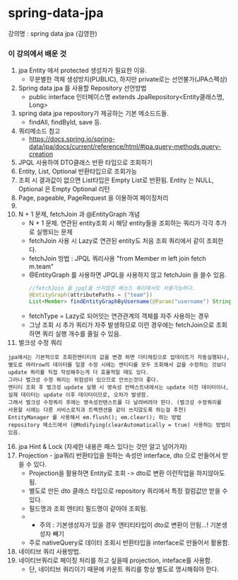 # spring-data-jpa
강의명 : spring data jpa (김영한)

### 이 강의에서 배운 것
1. jpa Entity 에서 protected 생성자가 필요한 이유.
   - 무분별한 객체 생성방지(PUBLIC), 하지만 private로는 선언불가(JPA스펙상)
3. Spring data jpa 를 사용할 Repository 선언방법
   - public interface 인터페이스명 extends JpaRepository<Entity클래스명, Long>
5. spring data jpa repository가 제공하는 기본 메소드드들.
   - findAll, findById, save 등.
7. 쿼리메소드 참고   
   - https://docs.spring.io/spring-data/jpa/docs/current/reference/html/#jpa.query-methods.query-creation
9. JPQL 사용하여 DTO클래스 반환 타입으로 조회하기
10. Entity, List<Entity>, Optional<Entity> 반환타입으로 조회가능
11. 조회 시 결과값이 없으면 List<Entity>타입은 Empty List로 반환됨. Entity 는 NULL, Optional 은 Empty Optional 리턴 
12. Page, pageable, PageRequest 을 이용하여 페이징처리
13. 
14. N + 1 문제, fetchJoin 과 @EntityGraph 개념
    - N + 1 문제. 연관된 entity조회 시 해당 entity들을 조회하는 쿼리가 각각 추가로 실행되는 문제
    - fetchJoin 사용 시 Lazy로 연관된 entity도 처음 조회 쿼리에서 같이 조회한다.  
    - fetchJoin 방법 : JPQL 쿼리사용 "from Member m left join fetch m.team"
    - @EntityGraph 를 사용하면 JPQL을 사용하지 않고 fetchJoin 을 쓸수 있음.
      ```java
      //fetchJoin 을 jpql을 쓰지않은 메소드 쿼리에서도 사용가능하다.
      @EntityGraph(attributePaths = {"team"})
      List<Member> findEntityGraphByUsername(@Param("username") String username);
      ``` 
    - fetchType = Lazy로 되어잇는 연관관계의 객체를 자주 사용하는 경우
    - 그냥 조회 시 추가 쿼리가 자주 발생하므로 이런 경우에는 fetchJoin으로 조회하면 쿼리 실행 개수를 줄일 수 있음.
15. 벌크성 수정 쿼리
```
jpa에서는 기본적으로 조회한엔티티의 값을 변경 하면 더티체킹으로 업데이트가 자동실행되나,
별도로 여러row의 데이터를 일괄 수정 시에는 엔티티를 모두 조회해서 값을 수정하는 것보다
update 쿼리를 직접 작성해주는게 더 효율적일 때도 있다.
그러나 벌크성 수정 쿼리는 위험성이 있으므로 안쓰는것이 좋다.
엔티티 조회 후 벌크성 update 실행 시 영속성 컨텍스트내에서는 update 이전 데이터이나,
실제 데이터는 update 이후 데이터이므로, 오차가 발생함.
그래서 벌크성 수정쿼리 후에는 영속성컨텐스트를 다 날려버려야 한다. (벌크성 수정쿼리를
사용할 시에는 다른 서비스로직과 트랙잰션을 같이 쓰지않도록 하는걸 추천)
EntityManager 를 사용해서 em.flush(); em.clear(); 하는 방법
repository 메소드에서 (@Modifying(clearAutomatically = true) 사용하는 방법이있음.
```
16. jpa Hint & Lock (자세한 내용은 패스 있다는 것만 알고 넘어가자)
17. Projection - jpa쿼리 반환타입을 원하는 속성만 interface, dto 으로 만들어서 받을 수 있다.
    - Projection을 활용하면 Entity로 조회 -> dto로 변환 이런작업을 하지않아도 됨.
    - 별도로 만든 dto 클래스 타입으로 repository 쿼리에서 특정 컬럼값만 받을 수 있다.
    - 필드명과 조회 엔티티 필드명이 같아야 조회됨.
    - * 주의 : 기본생성자가 있을 경우 엔티티타입이 dto로 변환이 안됨...! 기본생성자 빼기
    - 주로 nativeQuery로 데이터 조회시 반환타입을 interface로 만들어서 활용함.
18. 네이티브 쿼리 사용방법.  
19. 네이티브쿼리로 페이징 처리를 하고 싶을때 projection, inteface를 사용함.
    - 단, 네이티브 쿼리이기 때문에 카운트 쿼리를 항상 별도로 명시해줘야 한다.
